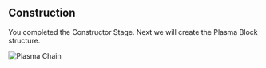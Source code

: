 ## Construction 

You completed the Constructor Stage. Next we will create the Plasma Block structure.

![Plasma Chain](https://res.cloudinary.com/divzjiip8/image/upload/v1551845494/plasma-globe-animated-gif-2_h9mjer.gif)
